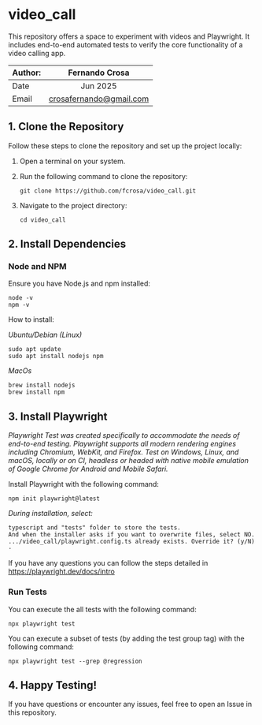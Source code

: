 # video_call
This repository offers a space to experiment with videos and Playwright. 
It includes end-to-end automated tests to verify the core functionality of a video calling app.


| Author:       | Fernando Crosa            |
| ------------- |:-------------:            |
| Date          | Jun 2025                  |
| Email         | crosafernando@gmail.com   |


## 1. Clone the Repository

Follow these steps to clone the repository and set up the project locally:

1. Open a terminal on your system.
2. Run the following command to clone the repository:

    ```
    git clone https://github.com/fcrosa/video_call.git
    ```

3. Navigate to the project directory:

    ```
    cd video_call
    ```

## 2. Install Dependencies

### Node and NPM

Ensure you have Node.js and npm installed:
```
node -v
npm -v
``` 

How to install:

_Ubuntu/Debian (Linux)_
```
sudo apt update
sudo apt install nodejs npm
```
_MacOs_
``` 
brew install nodejs
brew install npm
```

## 3. Install Playwright
_Playwright Test was created specifically to accommodate the needs of end-to-end testing. Playwright supports all modern rendering engines including Chromium, WebKit, and Firefox. Test on Windows, Linux, and macOS, locally or on CI, headless or headed with native mobile emulation of Google Chrome for Android and Mobile Safari._

Install Playwright with the following command:
```
npm init playwright@latest
```

_During installation, select:_
``` 
typescript and "tests" folder to store the tests.
And when the installer asks if you want to overwrite files, select NO.
.../video_call/playwright.config.ts already exists. Override it? (y/N) · 
```

If you have any questions you can follow the steps detailed in
https://playwright.dev/docs/intro

### Run Tests
You can execute the all tests with the following command:
```
npx playwright test
```

You can execute a subset of tests (by adding the test group tag) with the following command:
```
npx playwright test --grep @regression
```

## 4. Happy Testing!
If you have questions or encounter any issues, feel free to open an Issue in this repository.